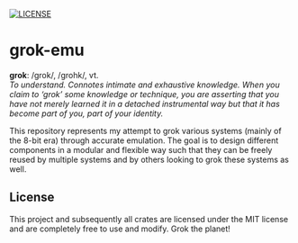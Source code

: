 [![LICENSE](https://img.shields.io/badge/License-MIT-blue)](./LICENSE)

# grok-emu
**grok**: /grok/, /grohk/, vt.  
*To understand. Connotes intimate and exhaustive knowledge. When you claim to ‘grok’ some knowledge or technique, you are asserting that you have not merely learned it in a detached instrumental way but that it has become part of you, part of your identity.*

This repository represents my attempt to grok various systems (mainly of the 8-bit era) through accurate emulation. The goal is to design different components in a modular and flexible way such that they can be freely reused by multiple systems and by others looking to grok these systems as well.

## License
This project and subsequently all crates are licensed under the MIT license and are completely free to use and modify. Grok the planet!